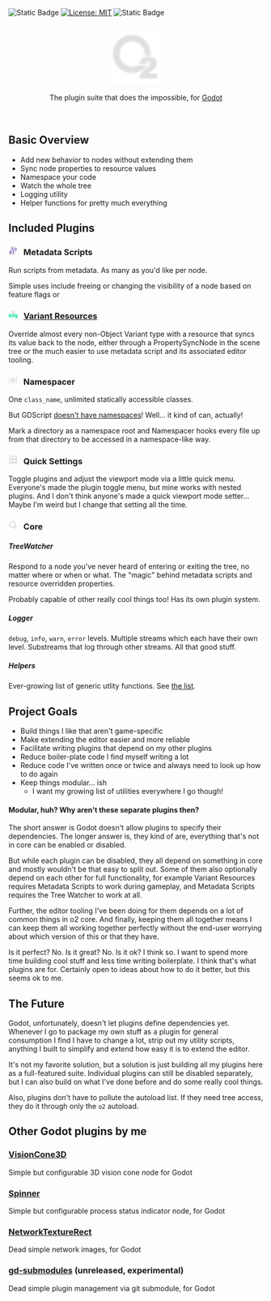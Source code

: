 ![Static Badge](https://img.shields.io/badge/Godot-4.5-blue)
 [![License: MIT](https://img.shields.io/badge/License-MIT-yellow.svg)](https://opensource.org/licenses/MIT)
 ![Static Badge](https://img.shields.io/badge/Tool-Addon-Green)


<div align="center">
	<br/>
	<img src="https://raw.githubusercontent.com/Tattomoosa/o2/refs/heads/main/addons/o2/assets/icons/o2.svg" width="100"/>
	<br/>
	<br/>
		The plugin suite that does the impossible, for <a href="https://godotengine.org/">Godot</a>
	<br/>
	<br/>
	<br/>
</div>

## Basic Overview

* Add new behavior to nodes without extending them
* Sync node properties to resource values
* Namespace your code
* Watch the whole tree
* Logging utility
* Helper functions for pretty much everything

## Included Plugins

### <img src="https://raw.githubusercontent.com/Tattomoosa/o2/refs/heads/main/addons/o2/addons/metadata_scripts/assets/icons/MetadataScript.svg" width="18"/>&nbsp;&nbsp; Metadata Scripts

Run scripts from metadata. As many as you'd like per node.

Simple uses include freeing or changing the visibility of a node based on feature flags or 

### <img src="https://raw.githubusercontent.com/Tattomoosa/o2/refs/heads/main/addons/o2/addons/variant_resources/assets/icons/Variant.svg" width="18"/>&nbsp;&nbsp; [Variant Resources](addons/o2/addons/variant_resources/README.md)

Override almost every non-Object Variant type with a resource that syncs its value back to the node, either through a  PropertySyncNode in the scene tree or the much easier to use metadata script and its associated editor tooling.

### <img src="https://raw.githubusercontent.com/Tattomoosa/o2/refs/heads/main/addons/o2/addons/namespacer/icon/Namespacer.svg" width="18"/>&nbsp;&nbsp; Namespacer

One `class_name`, unlimited statically accessible classes.

But GDScript [doesn't have namespaces](https://github.com/godotengine/godot-proposals/issues/1566)! Well... it kind of can, actually!

Mark a directory as a namespace root and Namespacer hooks every file up from that directory to be accessed in a namespace-like way.

### <img src="https://raw.githubusercontent.com/Tattomoosa/o2/b7ea26b7a4a5a170568850199b29d77aff40f7d5/addons/o2/addons/quick_settings/assets/icons/ProjectList.svg" width="18"/>&nbsp;&nbsp; Quick Settings

Toggle plugins and adjust the viewport mode via a little quick menu. Everyone's made the plugin toggle menu, but mine works
with nested plugins. And I don't think anyone's made a quick viewport mode setter... Maybe I'm weird but I change that setting all the time.

### <img src="https://raw.githubusercontent.com/Tattomoosa/o2/refs/heads/main/addons/o2/assets/icons/o2.svg" width="18"/>&nbsp;&nbsp; Core

##### TreeWatcher

Respond to a node you've never heard of entering or exiting the tree, no matter where or when or what. The "magic" behind metadata scripts and resource overridden properties.

Probably capable of other really cool things too! Has its own plugin system.

##### Logger

`debug`, `info`, `warn`, `error` levels. Multiple streams which each have their own level. Substreams that log through other streams. All that good stuff.

##### Helpers

Ever-growing list of generic utlity functions. See [the list](addons/o2/src/Helpers).

## Project Goals

* Build things I like that aren't game-specific
* Make extending the editor easier and more reliable
* Facilitate writing plugins that depend on my other plugins
* Reduce boiler-plate code I find myself writing a lot
* Reduce code I've written once or twice and always need to look up how to do again
* Keep things modular... ish
	* I want my growing list of utilities everywhere I go though!

#### Modular, huh? Why aren't these separate plugins then?

The short answer is Godot doesn't allow plugins to specify their dependencies. The longer answer is, they kind of are, everything that's not in core can be enabled or disabled.

But while each plugin can be disabled, they all depend on something in
core and mostly wouldn't be that easy to split out. Some of them also
optionally depend on each other for full functionality, for example
Variant Resources requires Metadata Scripts to work during gameplay,
and Metadata Scripts requires the Tree Watcher to work at all.

Further, the editor tooling I've been doing for them depends on a lot of common things in o2 core. And finally, keeping them all together means I can keep them all working together perfectly without the end-user worrying about which version of this or that they have.

Is it perfect? No. Is it great? No. Is it ok? I think so. I want to spend more time building cool stuff and less time writing boilerplate. I think that's what plugins are for. Certainly open to ideas about how to do it better, but this seems ok to me.

## The Future

Godot, unfortunately, doesn't let plugins define dependencies yet.
Whenever I go to package my own stuff as a plugin for general
consumption I find I have to change a lot, strip out my utility
scripts, anything I built to simplify and extend how easy it
is to extend the editor.

It's not my favorite solution, but a solution is just building
all my plugins here as a full-featured suite. Individual
plugins can still be disabled separately, but I can also
build on what I've done before and do some really cool things.

Also, plugins don't have to pollute the autoload list. If they need tree access, they do it through only the `o2` autoload.

## Other Godot plugins by me

### [VisionCone3D](https://github.com/Tattomoosa/VisionCone3D)

Simple but configurable 3D vision cone node for Godot

### [Spinner](https://github.com/Tattomoosa/Spinner)

Simple but configurable process status indicator node, for Godot

### [NetworkTextureRect](https://github.com/Tattomoosa/NetworkTextureRect)

Dead simple network images, for Godot

### [gd-submodules](https://github.com/Tattomoosa/gd-submodules) (unreleased, experimental)

Dead simple plugin management via git submodule, for Godot